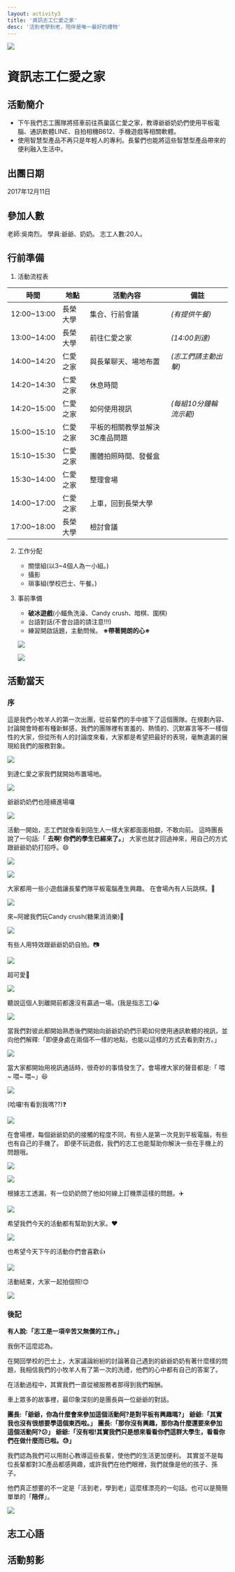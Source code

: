 ```yaml
---
layout: activity3
title: '資訊志工仁愛之家'
desc: '活到老學到老，陪伴是唯一最好的禮物'
---
```


![](https://imgur.com/U83uP0u.jpg)
# 資訊志工仁愛之家
## 活動簡介
- 下午我們志工團隊將搭車前往燕巢區仁愛之家，教導爺爺奶奶們使用平板電腦、通訊軟體LINE、自拍相機B612、手機遊戲等相關軟體。
- 使用智慧型產品不再只是年輕人的專利。長輩們也能將這些智慧型產品帶來的便利融入生活中。
## 出團日期
2017年12月11日
## 參加人數
老師:吳南烈。
學員:爺爺、奶奶。
志工人數:20人。
## 行前準備
1. 活動流程表

| 時間| 地點 | 活動內容 |備註|
| ---| -- |----------|-|
|12:00~13:00|長榮大學|集合、行前會議|*(有提供午餐)*|
|13:00~14:00|長榮大學|前往仁愛之家|*(14:00到達)*|
|14:00~14:20|仁愛之家|與長輩聊天、場地布置|*(志工們請主動出擊)*|
|14:20~14:30|仁愛之家|休息時間||
|14:20~15:00|仁愛之家|如何使用視訊|*(每組10分鐘輪流示範)*|
|15:00~15:10|仁愛之家|平板的相關教學並解決3C產品問題||
|15:10~15:30|仁愛之家|團體拍照時間、發餐盒||
|15:30~14:00|仁愛之家|整理會場||
|14:00~17:00|仁愛之家|上車，回到長榮大學||
|17:00~18:00|長榮大學|檢討會議||

2. 工作分配
    - 關懷組(以3~4個人為一小組。)
    - 攝影
    - 瑣事組(學校巴士、午餐。)
3. 事前準備
    - **破冰遊戲**(小鱷魚洗澡、Candy crush、暗棋、圍棋)
    - 台語對話(不會台語的請注意!!!)
    - 練習開啟話題，主動問候。
    **※帶著開朗的心※**
    
    ![](https://imgur.com/rzdUaLa.jpg)
    
    ![](https://imgur.com/erwgjlv.jpg)
    
## 活動當天
### 序
這是我們小牧羊人的第一次出團，從前輩們的手中接下了這個團隊。在規劃內容、討論開會時都有種新鮮感，我們的團隊裡有害羞的、熱情的、沉默寡言等不一樣個性的大家，但從所有人的討論度來看，大家都是希望把最好的表現，毫無遺漏的展現給我們的服務對象。

![](https://imgur.com/aVE6aAX.jpg)

到達仁愛之家我們就開始布置場地。

![](https://imgur.com/XGx5iS3.jpg)

爺爺奶奶們也陸續進場囉

![](https://imgur.com/VGjP9NS.jpg)

活動一開始，志工們就像看到陌生人一樣大家都面面相覷，不敢向前。
這時團長說了一句話:「 **去啊! 你們的學生已經來了。**」
大家也就才回過神來，用自己的方式跟爺爺奶奶打招呼。:smile:


![](https://imgur.com/E1nzLqk.jpg)

![](https://imgur.com/ZMQgnw9.jpg)

大家都用一些小遊戲讓長輩們隊平板電腦產生興趣。
在會場內有人玩跳棋。:eyes:

![](https://imgur.com/fQ3gcrC.jpg)

來~阿嬤我們玩Candy crush(糖果消消樂):candy:

![](https://imgur.com/x9EDBVD.jpg)

有些人用特效跟爺爺奶奶自拍。:camera:

![](https://imgur.com/OWRqsVd.jpg)

超可愛:cherry_blossom:

![](https://imgur.com/T9b6WE7.jpg)

聽說這個人到離開前都還沒有贏過一場。(我是指志工):sob:

![](https://imgur.com/1YQflA4.jpg)

當我們對彼此都開始熟悉後們開始向爺爺奶奶們示範如何使用通訊軟體的視訊，並向他們解釋:「即便身處在兩個不一樣的地點，也能以這樣的方式去看到對方。」

![](https://imgur.com/fpbZGhz.jpg)

當大家都開始用視訊通話時，很奇妙的事情發生了。會場裡大家的聲音都是:「 
喂~ 喂~ 喂~」:laughing:

![](https://imgur.com/9NLY9KQ.jpg)

(哈囉!有看到我嗎??):question:

![](https://imgur.com/FdE7iox.jpg)

在會場裡，每個爺爺奶奶的接觸的程度不同，有些人是第一次見到平板電腦，有些也有自己的手機了。
即便不玩遊戲，我們的志工也能幫助你解決一些在手機上的問題哦。

![](https://imgur.com/8yH9o6D.jpg)

![](https://imgur.com/AE9FTkR.jpg)

根據志工透漏，有一位奶奶問了他如何線上訂機票這樣的問題。:airplane:

![](https://imgur.com/jQ33fN4.jpg)

希望我們今天的活動都有幫助到大家。:heart:

![](https://imgur.com/matiAq4.jpg)

也希望今天下午的活動你們會喜歡:thumbsup:

![](https://imgur.com/8M0F6eZ.jpg)

活動結束，大家一起拍個照!:blush:

![](https://imgur.com/nwTwtl9.jpg)
### 後記
**有人說:「志工是一項辛苦又無償的工作。」**

我倒不這麼認為。

在開回學校的巴士上，大家議論紛紛的討論著自己遇到的爺爺奶奶有著什麼樣的問題，我相信我們的小牧羊人有了第一次的洗禮，他們的心中都有自己的答案了。

在活動過程中，其實我們一直從被服務者那得到我們報酬。

車上眾多的故事裡，最印象深刻的是團長與一位爺爺的對話。

**團長:「爺爺，你為什麼會來參加這個活動阿?是對平板有興趣嗎?」**
**爺爺:「其實我也沒有很想要學這個東西啦。」**
**團長:「那你沒有興趣，那你為什麼還要來參加這個活動阿?:confused:」**
**爺爺:「沒有啦!其實我們只是想來看看你們這群大學生，看看你們在做什麼而已啦。:sweat:」**

我們認為我們可以用耐心教導這些長輩，使他們的生活更加便利。
其實並不是每位長輩都對3C產品都感興趣，或許我們在他們眼裡，我們就像是他的孩子、孫子。

他們真正想要的不一定是「活到老，學到老」這麼樣漂亮的一句話。也可以是簡簡單單的「**陪伴**」。

![](https://imgur.com/z4lVioz.jpg)

## 志工心語
## 活動剪影
